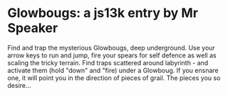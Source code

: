 # Glowbougs: a js13k entry by Mr Speaker

Find and trap the mysterious Glowbougs, deep underground. Use your arrow keys to run and jump, fire your spears for self defence as well as scaling the tricky terrain. Find traps scattered around labyrinth - and activate them (hold "down" and "fire) under a Glowboug. If you ensnare one, it will point you in the direction of pieces of grail. The pieces you so desire...


